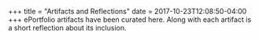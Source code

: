 +++
title = "Artifacts and Reflections"
date = 2017-10-23T12:08:50-04:00
+++
ePortfolio artifacts have been curated here. Along with each artifact is a short reflection about its inclusion.
